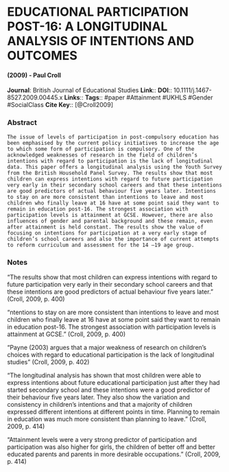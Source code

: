# EDUCATIONAL PARTICIPATION POST-16: A LONGITUDINAL ANALYSIS OF INTENTIONS AND OUTCOMES
#### (2009) - Paul Croll
**Journal**: British Journal of Educational Studies
**Link**:: 
**DOI**:: 10.1111/j.1467-8527.2009.00445.x
**Links**:: 
**Tags**:: #paper #Attainment #UKHLS #Gender #SocialClass 
**Cite Key**:: [@Croll2009]

### Abstract

```
The issue of levels of participation in post-compulsory education has been emphasised by the current policy initiatives to increase the age to which some form of participation is compulsory. One of the acknowledged weaknesses of research in the field of children’s intentions with regard to participation is the lack of longitudinal data. This paper offers a longitudinal analysis using the Youth Survey from the British Household Panel Survey. The results show that most children can express intentions with regard to future participation very early in their secondary school careers and that these intentions are good predictors of actual behaviour five years later. Intentions to stay on are more consistent than intentions to leave and most children who finally leave at 16 have at some point said they want to remain in education post-16. The strongest association with participation levels is attainment at GCSE. However, there are also influences of gender and parental background and these remain, even after attainment is held constant. The results show the value of focusing on intentions for participation at a very early stage of children’s school careers and also the importance of current attempts to reform curriculum and assessment for the 14 –19 age group.
```

### Notes

“The results show that most children can express intentions with regard to future participation very early in their secondary school careers and that these intentions are good predictors of actual behaviour five years later.” (Croll, 2009, p. 400)

“ntentions to stay on are more consistent than intentions to leave and most children who finally leave at 16 have at some point said they want to remain in education post-16. The strongest association with participation levels is attainment at GCSE.” (Croll, 2009, p. 400)

“Payne (2003) argues that a major weakness of research on children’s choices with regard to educational participation is the lack of longitudinal studies” (Croll, 2009, p. 402)

“The longitudinal analysis has shown that most children were able to express intentions about future educational participation just after they had started secondary school and these intentions were a good predictor of their behaviour five years later. They also show the variation and consistency in children’s intentions and that a majority of children expressed different intentions at different points in time. Planning to remain in education was much more consistent than planning to leave.” (Croll, 2009, p. 414)

“Attainment levels were a very strong predictor of participation and participation was also higher for girls, the children of better off and better educated parents and parents in more desirable occupations.” (Croll, 2009, p. 414)